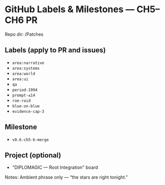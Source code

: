 # GitHub Labels & Milestones — CH5–CH6 PR
Repo dir: /Patches

## Labels (apply to PR and issues)
- `area:narrative`
- `area:systems`
- `area:world`
- `area:ui`
- `qa`
- `period-1994`
- `prompt-≤14`
- `roe-raid`
- `blue-on-blue`
- `evidence-cap-3`

## Milestone
- `v0.6-ch5-6-merge`

## Project (optional)
- "DIPLOMAGIC — Root Integration" board

Notes: Ambient phrase only — “the stars are right tonight.”
